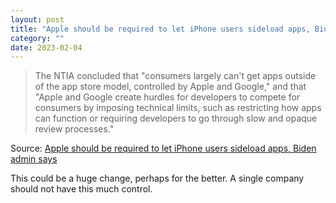 ```yaml
---
layout: post
title: "Apple should be required to let iPhone users sideload apps, Biden admin says"
category: ""
date: 2023-02-04
---
```


>The NTIA concluded that "consumers largely can't get apps outside of the app store model, controlled by Apple and Google," and that "Apple and Google create hurdles for developers to compete for consumers by imposing technical limits, such as restricting how apps can function or requiring developers to go through slow and opaque review processes."

Source: [Apple should be required to let iPhone users sideload apps, Biden admin says](https://arstechnica.com/tech-policy/2023/02/apple-should-be-required-to-let-iphone-users-sideload-apps-biden-admin-says/)

This could be a huge change, perhaps for the better.  A single company should not have this much control.
